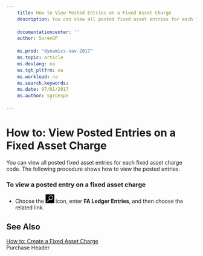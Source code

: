```yaml
---
    title: How to View Posted Entries on a Fixed Asset Charge 
    description: You can view all posted fixed asset entries for each fixed asset charge code. The following procedure shows how to view the posted entries.
    
    documentationcenter: ''
    author: SorenGP

    ms.prod: "dynamics-nav-2017"
    ms.topic: article
    ms.devlang: na
    ms.tgt_pltfrm: na
    ms.workload: na
    ms.search.keywords:
    ms.date: 07/01/2017
    ms.author: sgroespe

---
```

# How to: View Posted Entries on a Fixed Asset Charge
You can view all posted fixed asset entries for each fixed asset charge code. The following procedure shows how to view the posted entries.  
  
### To view a posted entry on a fixed asset charge  
  
-   Choose the ![Search for Page or Report](../../media/ui-search/search_small.png "Search for Page or Report icon") icon, enter **FA Ledger Entries**, and then choose the related link.  
  
## See Also  
 [How to: Create a Fixed Asset Charge](how-to-create-a-fixed-asset-charge.md)   
 Purchase Header